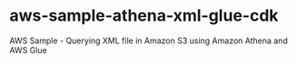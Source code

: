 # aws-sample-athena-xml-glue-cdk
AWS Sample - Querying XML file in Amazon S3 using Amazon Athena and AWS Glue
